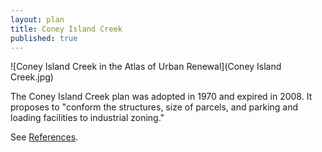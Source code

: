 ```yaml
---
layout: plan
title: Coney Island Creek
published: true
---
```


![Coney Island Creek in the Atlas of Urban Renewal](Coney Island Creek.jpg)

The Coney Island Creek plan was adopted in 1970 and expired in 2008. It proposes to "conform the structures, size of parcels, and parking and loading facilities to industrial zoning."

See [References](http://www.urbanreviewer.org/#page=references.html).
